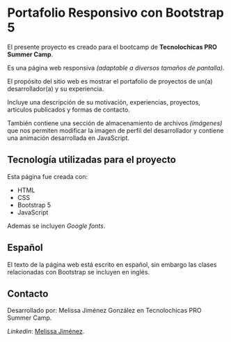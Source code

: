 # Portafolio Responsivo con Bootstrap 5

El presente proyecto es creado para el bootcamp de **Tecnolochicas PRO Summer Camp**.

Es una página web responsiva *(adaptable a diversos tamaños de pantalla)*.

El propósito del sitio web es mostrar el portafolio de proyectos de un(a) desarrollador(a) y su experiencia.

Incluye una descripción de su motivación, experiencias, proyectos, articulos publicados y formas de contacto.

También contiene una sección de almacenamiento de archivos *(imágenes)* que nos permiten modificar la imagen de perfil del desarrollador y contiene una animación desarrollada en JavaScript.

## Tecnología  utilizadas para el proyecto

Esta página fue creada con:

* HTML
* CSS
* Bootstrap 5
* JavaScript

Ademas se incluyen *Google fonts*.

## Español

El texto de la página web está escrito en español, sin embargo las clases relacionadas con Bootstrap se incluyen en inglés.

## Contacto

Desarrollado por: Melissa Jiménez González en Tecnolochicas PRO Summer Camp.

*Linkedin*: [Melissa Jiménez](https://www.linkedin.com/feed/).

